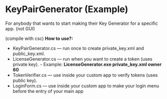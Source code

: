 # KeyPairGenerator (Example)

For anybody that wants to start making their Key Generator for a specific app. (not GUI)


(compile with csc)
__How to use?:__
  - KeyPairGenerator.cs — run once to create private_key.xml and public_key.xml.
  - LicenseGenerator.cs — run when you want to create a token (uses private key).
          - Example: __LicenseGenerator.exe private_key.xml owner 60__
  - TokenVerifier.cs — use inside your custom app to verify tokens (uses public key).
  - LoginForm.cs — use inside your custom app to make your login menu before the entry of your main app 
